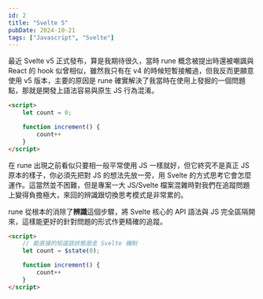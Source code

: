 ```yaml
---
id: 2
title: "Svelte 5"
pubDate: 2024-10-21
tags: ["Javascript", "Svelte"]
---
```


最近 Svelte v5 正式發布，算是我期待很久，當時 rune 概念被提出時還被嘲諷與 React 的 hook 似曾相似，雖然我只有在 v4 的時候短暫接觸過，但我反而更願意使用 v5 版本，主要的原因是 rune 確實解決了我當時在使用上發掘的一個問題點，那就是開發上語法容易與原生 JS 行為混淆。

```html
<script>
	let count = 0;

	function increment() {
		count++
	}
</script>
```

在 rune 出現之前看似只要相一般平常使用 JS 一樣就好，但它終究不是真正 JS 原本的樣子，你必須先把對 JS 的想法先放一旁，用 Svelte 的方式思考它會怎麼運作。這當然並不困難，但是專案一大 JS/Svelte 檔案混雜時對我們在追蹤問題上變得負擔極大，來回的辨識跟切換思考模式是非常累的。

rune 從根本的消除了**辨識**這個步驟，將 Svelte 核心的 API 語法與 JS 完全區隔開來，這樣能更好的針對問題的形式作更精確的追蹤。


```html
<script>
    // 能直接的知道該狀態是走 Svelte 機制
	let count = $state(0);

    function increment() {
		count++
	}
</script>
```
